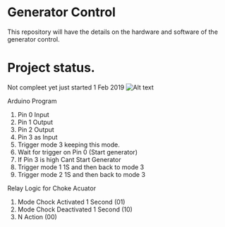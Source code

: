 # Generator Control

This repository will have the details on the hardware and software of the generator control.
# Project status.
Not compleet yet just started 1 Feb 2019
![Alt text](doc/images/Transponder_Signal_Path.jpg?raw=true "Flow Diagram")<br>

Arduino Program

1) Pin 0 Input
2) Pin 1 Output
3) Pin 2 Output
4) Pin 3 as Input
5) Trigger mode 3 keeping this mode.
6) Wait for trigger on Pin 0 (Start generator)
7) If Pin 3 is high Cant Start Generator
8) Trigger mode 1 1S and then back to mode 3
9) Trigger mode 2 1S and then back to mode 3


Relay Logic for Choke Acuator


1) Mode Chock Activated 1 Second (01)
2) Mode Chock Deactivated 1 Second (10)
3) N Action (00)

